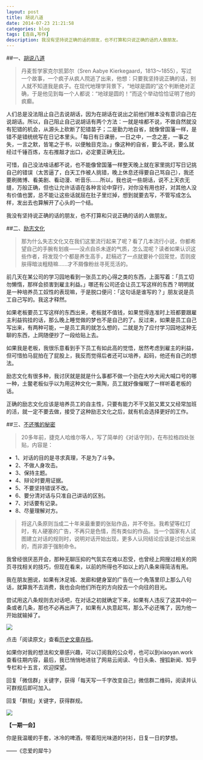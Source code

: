 ```yaml
---
layout: post
title: 胡说八道
date: 2014-07-23 21:21:58
categories: blog
tags: [连岳,写作]
description: 我没有坚持说正确的话的朋友，也不打算和只说正确的话的人做朋友。
---
```




##一、[胡说八道](http://www.psychologies.com.cn/column/lianyue/talkwaffle)

>丹麦哲学家克尔凯郭尔（Sren Aabye Kierkegaard，1813～1855），写过一个故事，一个疯子从疯人院逃了出来，他想：只要我坚持说正确的话，别人就不知道我是疯子。在现代地理学背景下，“地球是圆的”这个判断绝对正确，于是他见到每一个人都说：“地球是圆的！”而这个举动恰恰证明了他的疯癫。

人们总是没法阻止自己去说胡话，因为在胡话在说出之前他们根本没有意识自己在说胡话。所以，自己阻止自己说胡话有两个方法：一就是啥都不说，不做自然就没有犯错的机会，从源头上砍断了犯错苗子；二是勤力地自省，就像曾国藩一样，是错不是错统统写在日记本里头。「每日有日课册，一日之中，一念之差，一事之失，一言之默，皆笔之于书，以便触目克治。」像这种的自省，要么不说，要么就经过千锤百炼，左右推敲才出口，必定要正确无比。

可惜，自己没法啥话都不说，也不能像曾国藩一样整天晚上就在家里挑灯写日记挑自己的错误（太苦逼了，白天工作被人挑错，晚上休息还得要自己骂自己），我还要刷微博、看美剧、看动漫、听音乐……所以，我也说一些胡话，说不上天衣无缝，万般正确，但也让允许话语在各种言论中穿行，对你没有用也好，对其他人没有价值也罢，总不能让这些话就屈在肚子里烂掉，想到就要去写，不管写成怎么样，发出去也算解开了心头的一个结。

我没有坚持说正确的话的朋友，也不打算和只说正确的话的人做朋友。

##二、[励志文化](http://www.psychologies.com.cn/column/lianyue/encouragement)

>那为什么失志文化又在我们这里流行起来了呢？看了几本流行小说，你都希望自己的手腕有划痕——没点自杀未遂的气质，怎么混呢？读者如果认识这些作者，将发现个个都是养生高手，赶稿迟了一点就要补个回笼觉，否则皮肤得暗淡粗糙嘛……才不屑像粉丝寻死觅活的。

前几天在某公司的学习园地看到一张员工的心得之类的东西，上面写着：「员工切勿懒惰，那样会损害到雇主利益。」哪还有公司还会让员工写这样的东西？明明就是一种培养员工奴性的表现嘛，于是脱口便问：「这句话是谁写的？」朋友说是员工自己写的。我这才释然。

如果老板要员工写这样的东西出来，老板就不值钱，如果觉得连准时上班都要跟雇主利益钩挂的话，那么晚上睡觉做的梦也不是自己的了。反过来，如果是员工自己写出来，有两种可能，一是员工真的就怎么想的，二就是为了应付学习园地这种无聊的东西，上网随便抄了一段给贴上去。

如果我是老板，我很乐意看到手下员工有如此高的觉悟，居然考虑到雇主的利益，但可惜拍马屁拍在了屁股上，我反而觉得后者还可以培养，起码，他还有自己的想法。

励志文化有很多种，我讨厌就是就是什么事都不做一个劲在大吵大闹大喊口号的哪一种，土鳖老板似乎以为用这种文化一熏陶，员工就好像催眠了一样听着老板的话。

正确的励志文化应该是培养员工的自主性，只要有能力不干又脏又累又又经常加班的活，就一定不要去做，接受了这种励志文化之后，就有机会选择更好的工作。


##三、[不还嘴的秘密](http://www.douban.com/note/67269560/)


>20多年前，捷克人哈维尔等人，写了简单的《对话守则》，在布拉格四处张贴，内容是：

- 1、对话的目的是寻求真理，不是为了斗争。
- 2、不做人身攻击。
- 3、保持主题。
- 4、辩论时要用证据。
- 5、不要坚持错误不改。
- 6、要分清对话与只准自己讲话的区别。
- 7、对话要有记录。
- 8、尽量理解对方。

>将这八条原则当成二十年来最重要的张贴作品，并不夸张。我希望等红灯时，有人硬塞的广告，不再只是色情，而有类似的作品。当一个国家有人试图建立对话的规则时，说明对话开始出现，更多人认同结论应该是讨论出来的，而非源于强制命令。

我曾经很厌恶开会，那种无聊压抑的气氛实在难以忍受，也曾经上网搜过相关的网页寻找相关的技巧，但现在看来，以前的所得也不如以上的八条来得简洁有用。

我在朋友圈说，如果有沐足城、发廊和健身室的广告在一个角落里印上那么八句话，就算我不去消费，我也会向他们所在的方向投去一个向往的目光。

尝试用这八条规则去对话吧，在对话之初就确定下来，如果有人违反了这其中的一条或者几条，那也不必再出声了，如果有人执意起骂，那么不必还嘴了，因为他一开始就输掉了。




![](http://cnfeat.qiniudn.com/mHDSX.png)

点击「阅读原文」查看[历史文章存档](http://xiaoyan.work)。

如果你对我的想法和文章感兴趣，可以订阅我的公众号，也可以到xiaoyan.work查看往期内容，最后，我已悄悄地进驻了网易云阅读、今日头条、搜狐新闻、知乎专栏和十五言，欢迎探望。

回复「微信群」关键字，获得「每天写一千字改变自己」微信群二维码，阅读并认可群规后即可加入。

回复「群规」关键字，获得群规。

![](http://cnfeat.qiniudn.com/1000.png)

**【一期一会】**

你是我温暖的手套，冰冷的啤酒，带着阳光味道的衬衫，日复一日的梦想。

——《恋爱的犀牛》











